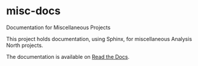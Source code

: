 # misc-docs
Documentation for Miscellaneous Projects

This project holds documentation, using Sphinx, for miscellaneous
Analysis North projects.

The documentation is available on
[Read the Docs](http://miscellaneous-analysis-north-project-documentation.readthedocs.io/en/latest/).
